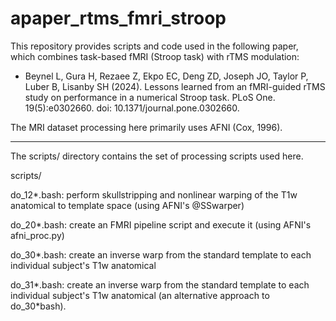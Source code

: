 # apaper_rtms_fmri_stroop

This repository provides scripts and code used in the following paper, 
which combines task-based fMRI (Stroop task) with rTMS modulation:

*  Beynel L, Gura H, Rezaee Z, Ekpo EC, Deng ZD, Joseph JO, Taylor P,
   Luber B, Lisanby SH (2024). Lessons learned from an fMRI-guided rTMS
   study on performance in a numerical Stroop task. PLoS One.
   19(5):e0302660. doi: 10.1371/journal.pone.0302660.

The MRI dataset processing here primarily uses AFNI (Cox, 1996).

-----------------------

The scripts/ directory contains the set of processing scripts used here.

scripts/

  do_12*.bash:  perform skullstripping and nonlinear warping of the 
                T1w anatomical to template space (using AFNI's @SSwarper)

  do_20*.bash:  create an FMRI pipeline script and execute it (using
                AFNI's afni_proc.py)

  do_30*.bash:  create an inverse warp from the standard template to 
                each individual subject's T1w anatomical
                
  do_31*.bash:  create an inverse warp from the standard template to 
                each individual subject's T1w anatomical (an alternative
                approach to do_30*bash).

                
